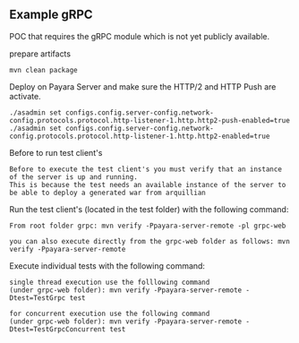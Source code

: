## Example gRPC

POC that requires the gRPC module which is not yet publicly available.

prepare artifacts

    mvn clean package

Deploy on Payara Server and make sure the HTTP/2 and HTTP Push are activate.

    ./asadmin set configs.config.server-config.network-config.protocols.protocol.http-listener-1.http.http2-push-enabled=true
    ./asadmin set configs.config.server-config.network-config.protocols.protocol.http-listener-1.http.http2-enabled=true

Before to run test client's

    Before to execute the test client's you must verify that an instance of the server is up and running. 
    This is because the test needs an available instance of the server to be able to deploy a generated war from arquillian

Run the test client's (located in the test folder) with the following command:

    From root folder grpc: mvn verify -Ppayara-server-remote -pl grpc-web
    
    you can also execute directly from the grpc-web folder as follows: mvn verify -Ppayara-server-remote

Execute individual tests with the following command:

    single thread execution use the folllowing command
    (under grpc-web folder): mvn verify -Ppayara-server-remote -Dtest=TestGrpc test

    for concurrent execution use the following command
    (under grpc-web folder): mvn verify -Ppayara-server-remote -Dtest=TestGrpcConcurrent test
